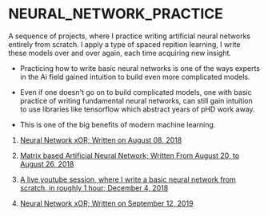 # NEURAL_NETWORK_PRACTICE

A sequence of projects, where I practice writing artificial neural networks entirely from scratch. I apply a type of spaced repition learning, I write these models over and over again, each time acquiring new insight. 

* Practicing how to write basic neural networks is one of the ways experts in the Ai field gained intuition to build even more complicated models. 

* Even if one doesn't go on to build complicated models, one with basic practice of writing fundamental neural networks, can still gain intuition to use libraries like tensorflow which abstract years of pHD work away. 

* This is one of the big benefits of modern machine learning.


1. [Neural Network xOR; Written on August 08, 2018](https://github.com/JordanMicahBennett/NEURAL-NETWORK-SIMPLE_V0.1)

2. [Matrix based Artificial Neural Network; Written From August 20, to August 26, 2018](https://github.com/JordanMicahBennett/NEURAL-NETWORK-SIMPLE-MATRIX-VERSION/)

3. [A live youtube session, where I write a basic neural network from scratch, in roughly 1 hour; December 4, 2018](https://github.com/JordanMicahBennett/BASIC-ARTIFICIAL-NEURAL-NETWORK_FROM-LIVE-JAVA-SESSION)

4. [Neural Network xOR; Written on September 12, 2019](https://github.com/JordanMicahBennett/NEURAL-NETWORK-SIMPLE-V2)
